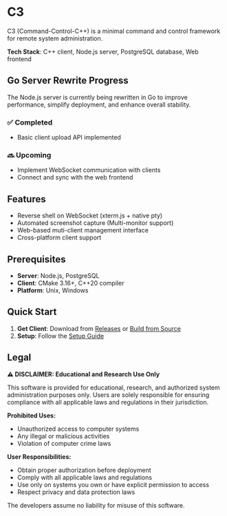 # C3

C3 (Command-Control-C++) is a minimal command and control framework for remote system administration.

**Tech Stack**: C++ client, Node.js server, PostgreSQL database, Web frontend

## Go Server Rewrite Progress

The Node.js server is currently being rewritten in Go to improve performance, simplify deployment, and enhance overall stability.

### ✅ Completed

* Basic client upload API implemented

### 🔜 Upcoming

* Implement WebSocket communication with clients
* Connect and sync with the web frontend

## Features

- Reverse shell on WebSocket (xterm.js + native pty)
- Automated screenshot capture (Multi-monitor support)
- Web-based muti-client management interface
- Cross-platform client support

## Prerequisites

- **Server**: Node.js, PostgreSQL
- **Client**: CMake 3.16+, C++20 compiler
- **Platform**: Unix, Windows

## Quick Start

1. **Get Client**: Download from [Releases](https://github.com/yuzujr/C3/releases) or [Build from Source](docs/BUILD.md)
2. **Setup**: Follow the [Setup Guide](docs/SETUP.md)

## Legal

**⚠️ DISCLAIMER: Educational and Research Use Only**

This software is provided for educational, research, and authorized system administration purposes only. Users are solely responsible for ensuring compliance with all applicable laws and regulations in their jurisdiction.

**Prohibited Uses:**
- Unauthorized access to computer systems
- Any illegal or malicious activities
- Violation of computer crime laws

**User Responsibilities:**
- Obtain proper authorization before deployment
- Comply with all applicable laws and regulations
- Use only on systems you own or have explicit permission to access
- Respect privacy and data protection laws

The developers assume no liability for misuse of this software.
